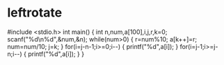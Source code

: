 # leftrotate
#include <stdio.h>
int main()
{ 
   int n,num,a[100],i,j,r,k=0; 
   scanf("%d\n%d",&num,&n); 
   while(num>0) 
   { 
      r=num%10; 
      a[k++]=r; 
      num=num/10;
      j=k;
   }
   for(i=j-n-1;i>=0;i--)
   { 
      printf("%d",a[i]);
   } 
   for(i=j-1;i>=j-n;i--) 
   { 
      printf("%d",a[i]); 
   } 
}
